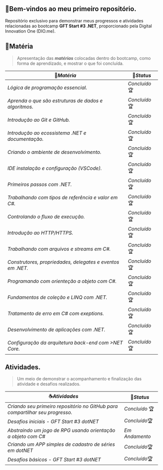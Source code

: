 ## 🌟Bem-vindos ao meu primeiro repositório. 

Repositório exclusivo para demonstrar meus progressos e atividades relacionadas ao bootcamp **GFT Start #3 .NET**, proporcionado pela Digital Innovation One (DIO.me).

## :bookmark_tabs:Matéria

> Apresentação das ***matérias*** colocadas dentro do bootcamp, como forma de aprendizado, e mostrar o que foi concluída. 

| :book:***Matéria***                                        | :pencil:***Status*** |
| ---------------------------------------------------------- | -------------------- |
| *Lógica de programação essencial*.                         | *Concluído*:trophy:  |
| *Aprenda o que são estruturas de dados e algoritmos.*      | *Concluído*:trophy:  |
| *Introdução ao Git e GitHub.*                              | *Concluído*:trophy:  |
| *Introdução ao ecossistema .NET e documentação.*           | *Concluído*:trophy:  |
| *Criando o ambiente de desenvolvimento.*                   | *Concluído*:trophy:  |
| *IDE instalação e configuração (VSCode).*                  | *Concluído*:trophy:  |
| *Primeiros passos com .NET.*                               | *Concluído*:trophy:  |
| *Trabalhando com tipos de referência e valor em C#.*       | *Concluído*:trophy:  |
| *Controlando o fluxo de execução.*                         | *Concluído*:trophy:  |
| *Introdução ao HTTP/HTTPS.*                                | *Concluído*:trophy:  |
| *Trabalhando com arquivos e streams em C#.*                | *Concluído*:trophy:  |
| *Construtores, propriedades, delegates e eventos em .NET.* | *Concluído*:trophy:  |
| *Programando com orienteção a objeto com C#.*              | *Concluído*:trophy:  |
| *Fundamentos de coleção e LINQ com .NET.*                  | *Concluído*:trophy:  |
| *Tratamento de erro em C# com exeptions.*                  | *Concluído*:trophy:  |
| *Desenvolvimento de aplicações com .NET.*                  | *Concluído*:trophy:  |
| *Configuração da arquitetura back-end com >NET Core.*      | *Concluído*:trophy:  |

## Atividades.

> Um meio de demonstrar o acompanhamento e finalização das atividade e desafios realizados.

| :coffee:***Atividades***                                     | :pencil:***Status*** |
| ------------------------------------------------------------ | -------------------- |
| *Criando seu primeiro repositório no GitHub para compartilhar seu progresso.* | *Concluído* :trophy: |
| *Desafios iniciais - GFT Start #3 dotNET*                    | *Concluído*:trophy:  |
| *Abstraindo um jogo de RPG usando orientação a objeto com C#* | *Em Andamento*       |
| *Criando um APP simples de cadastro de séries em dotNET*     | *Concluído*:trophy:  |
| *Desafios básicos - GFT Start #3 dotNET*                     | *Concluído*:trophy:  |

